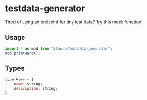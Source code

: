 # testdata-generator

Tired of using an endpoint for tiny test data? Try this mock function!

## Usage
```javascript
import * as mod from "@laura/testdata-generator";
mod.printHero();
```

## Types
```javascript
type Hero = {
    name: string;
    description: string;
}
```